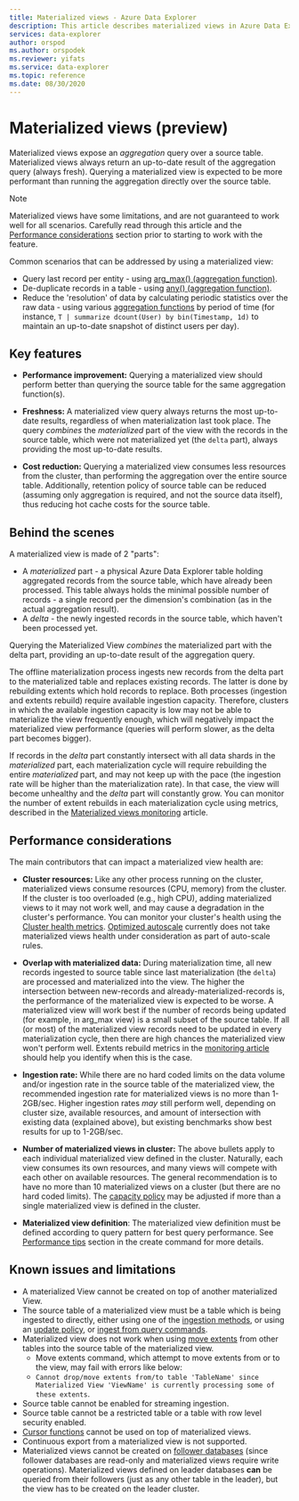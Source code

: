 ```yaml
---
title: Materialized views - Azure Data Explorer
description: This article describes materialized views in Azure Data Explorer.
services: data-explorer
author: orspod
ms.author: orspodek
ms.reviewer: yifats
ms.service: data-explorer
ms.topic: reference
ms.date: 08/30/2020
---
```

# Materialized views (preview)

Materialized views expose an *aggregation* query over a source table. Materialized views always return an up-to-date result of the aggregation query (always fresh).
Querying a materialized view is expected to be more performant than running the aggregation directly over the source table.

> [!NOTE] 
> Materialized views have some limitations, and are not guaranteed to work well for all scenarios. Carefully read through this article and the [Performance considerations](#performance-considerations) section prior to starting to work with the feature.

Common scenarios that can be addressed by using a materialized view:

* Query last record per entity - using [arg_max() (aggregation function)](../../query/arg-max-aggfunction.md).
* De-duplicate records in a table - using [any() (aggregation function)](../../query/any-aggfunction.md).
* Reduce the 'resolution' of data by calculating periodic statistics over the raw data - using various [aggregation functions](materialized-view-create-alter.md#supported-aggregation-functions) by period of time (for instance, `T | summarize dcount(User) by bin(Timestamp, 1d)` to maintain an up-to-date snapshot of distinct users per day).

## Key features

* **Performance improvement:** Querying a materialized view should perform better than querying the source table for the same aggregation function(s).

* **Freshness:** A materialized view query always returns the most up-to-date results, regardless of when materialization last took place. The query *combines* the *materialized* part of the view with the records in the source table, which were not materialized yet (the `delta` part), always providing the most up-to-date results.

* **Cost reduction:** Querying a materialized view consumes less resources from the cluster, than performing the aggregation over the entire source table. Additionally, retention policy of source table can be reduced (assuming only aggregation is required, and not the source data itself), thus reducing hot cache costs for the source table.

## Behind the scenes

A materialized view is made of 2 "parts":

* A *materialized* part - a physical Azure Data Explorer table holding aggregated records from the source table, which have already been processed.  This table always holds the minimal possible number of records - a single record per the dimension's combination (as in the actual aggregation result).
* A *delta* - the newly ingested records in the source table, which haven't been processed yet. 

Querying the Materialized View *combines* the materialized part with the delta part, providing an up-to-date result of the aggregation query. 

The offline materialization process ingests new records from the delta part to the materialized table and replaces existing records. The latter is done by rebuilding extents which hold records to replace. Both processes (ingestion and extents rebuild) require available ingestion capacity. Therefore, clusters in which the available ingestion capacity is low may not be able to materialize the view frequently enough, which will negatively impact the materialized view performance (queries will perform slower, as the delta part becomes bigger). 

If records in the *delta* part constantly intersect with all data shards in the *materialized* part, each materialization cycle will require rebuilding the entire *materialized* part, and may not keep up with the pace (the ingestion rate will be higher than the materialization rate). In that case, the view will become unhealthy and the *delta* part will constantly grow. You can monitor the number of extent rebuilds in each materialization cycle using metrics, described in the [Materialized views monitoring](materialized-view-monitoring.md) article.

## Performance considerations

The main contributors that can impact a materialized view health are:

* **Cluster resources:** Like any other process running on the cluster, materialized views consume resources (CPU, memory) from the cluster. If the cluster is too overloaded (e.g., high CPU), adding materialized views to it may not work well, and may cause a degradation in the cluster's performance. You can monitor your cluster's health using the [Cluster health metrics](../../../using-metrics.md#cluster-metrics). [Optimized autoscale](../../../manage-cluster-horizontal-scaling.md#optimized-autoscale) currently does not take materialized views health under consideration as part of auto-scale rules.

* **Overlap with materialized data:** During materialization time, all new records ingested to source table since last materialization (the `delta`) are processed and materialized into the view. The higher the intersection between new-records and already-materialized-records is, the performance of the materialized view is expected to be worse. A materialized view will work best if the number of records being updated (for example, in arg_max view) is a small subset of the source table. If all (or most) of the materialized view records need to be updated in every materialization cycle, then there are high chances the materialized view won't perform well. Extents rebuild metrics in the [monitoring article](materialized-view-monitoring.md#troubleshooting) should help you identify when this is the case.

* **Ingestion rate:** While there are no hard coded limits on the data volume and/or ingestion rate in the source table of the materialized view, the recommended ingestion rate for materialized views is no more than 1-2GB/sec. Higher ingestion rates *may* still perform well, depending on cluster size, available resources, and amount of intersection with existing data (explained above), but existing benchmarks show best results for up to 1-2GB/sec.

* **Number of materialized views in cluster:** The above bullets apply to each individual materialized view defined in the cluster. Naturally, each view consumes its own resources, and many views will compete with each other on available resources. The general recommendation is to have no more than 10 materialized views on a cluster (but there are no hard coded limits). The [capacity policy](materialized-view-policies.md#materialized-view-capacity-policy) may be adjusted if more than a single materialized view is defined in the cluster.

* **Materialized view definition**: The materialized view definition must be defined according to query pattern for best query performance. See [Performance tips](materialized-view-create-alter.md#performance-tips) section in the create command for more details. 

## Known issues and limitations

* A materialized View cannot be created on top of another materialized View.
* The source table of a materialized view must be a table which is being ingested to directly, either using one of the [ingestion methods](../../../ingest-data-overview.md#ingestion-methods-and-tools), or using an [update policy](../updatepolicy.md), or [ingest from query commands](../data-ingestion/ingest-from-query.md).
* Materialized view does not work when using [move extents](../move-extents.md) from other tables into the source table of the materialized view.
  * Move extents command, which attempt to move extents from or to the view, may fail with errors like below:
  * `Cannot drop/move extents from/to table 'TableName' since Materialized View 'ViewName' is currently processing some of these extents`.
* Source table cannot be enabled for streaming ingestion.
* Source table cannot be a restricted table or a table with row level security enabled.
* [Cursor functions](../databasecursor.md#cursor-functions) cannot be used on top 
of materialized views.
* Continuous export from a materialized view is not supported.
* Materialized views cannot be created on [follower databases](../../../follower.md) (since follower databases are read-only and materialized views require write operations).  Materialized views defined on leader databases **can** be queried from their followers (just as any other table in the leader), but the view has to be created on the leader cluster.